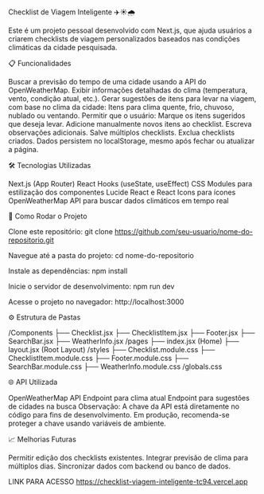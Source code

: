 Checklist de Viagem Inteligente ✈️☀️🌧️

Este é um projeto pessoal desenvolvido com Next.js, que ajuda usuários a criarem checklists de viagem personalizados baseados nas condições climáticas da cidade pesquisada.


📋 Funcionalidades

Buscar a previsão do tempo de uma cidade usando a API do OpenWeatherMap.
Exibir informações detalhadas do clima (temperatura, vento, condição atual, etc.).
Gerar sugestões de itens para levar na viagem, com base no clima da cidade:
Itens para clima quente, frio, chuvoso, nublado ou ventando.
Permitir que o usuário:
Marque os itens sugeridos que deseja levar.
Adicione manualmente novos itens ao checklist.
Escreva observações adicionais.
Salve múltiplos checklists.
Exclua checklists criados.
Dados persistem no localStorage, mesmo após fechar ou atualizar a página.


🛠️ Tecnologias Utilizadas

Next.js (App Router)
React Hooks (useState, useEffect)
CSS Modules para estilização dos componentes
Lucide React e React Icons para ícones
OpenWeatherMap API para buscar dados climáticos em tempo real


🚀 Como Rodar o Projeto

Clone este repositório:
git clone https://github.com/seu-usuario/nome-do-repositorio.git

Navegue até a pasta do projeto:
cd nome-do-repositorio

Instale as dependências:
npm install

Inicie o servidor de desenvolvimento:
npm run dev

Acesse o projeto no navegador:
http://localhost:3000


⚙️ Estrutura de Pastas

/Components
  ├── Checklist.jsx
  ├── ChecklistItem.jsx
  ├── Footer.jsx
  ├── SearchBar.jsx
  ├── WeatherInfo.jsx
/pages
  ├── index.jsx (Home)
  ├── layout.jsx (Root Layout)
/styles
  ├── Checklist.module.css
  ├── ChecklistItem.module.css
  ├── Footer.module.css
  ├── SearchBar.module.css
  ├── WeatherInfo.module.css
/globals.css


🌐 API Utilizada

OpenWeatherMap API
Endpoint para clima atual
Endpoint para sugestões de cidades na busca
Observação: A chave da API está diretamente no código para fins de desenvolvimento. Em produção, recomenda-se proteger a chave usando variáveis de ambiente.


📈 Melhorias Futuras

Permitir edição dos checklists existentes.
Integrar previsão de clima para múltiplos dias.
Sincronizar dados com backend ou banco de dados.


LINK PARA ACESSO 
https://checklist-viagem-inteligente-tc94.vercel.app